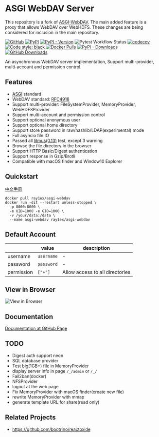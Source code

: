 # ASGI WebDAV Server

This repository is a fork of [ASGI-WebDAV](https://github.com/rexzhang/asgi-webdav).
The main added feature is a proxy that allows WebDAV over WebHDFS.
These changes are being considered for inclusion in the main repository.

[![GitHub](https://img.shields.io/github/license/pic-es/webdav-webhdfs-proxy)](https://github.com/pic-es/webdav-webhdfs-proxy/blob/main/LICENSE)
[![PyPI](https://img.shields.io/pypi/v/ASGIWebDAV)](https://pypi.org/project/ASGIWebDAV)
[![PyPI - Version](https://img.shields.io/pypi/pyversions/ASGIWebDAV.svg)](https://pypi.org/project/ASGIWebDAV/)
![Pytest Workflow Status](https://github.com/pic-es/webdav-webhdfs-proxy/actions/workflows/check-pytest.yml/badge.svg)
[![codecov](https://codecov.io/gh/pic-es/webdav-webhdfs-proxy/branch/main/graph/badge.svg?token=6D961MCCWN)](https://codecov.io/gh/pic-es/webdav-webhdfs-proxy)
[![Code style: black](https://img.shields.io/badge/code%20style-black-000000.svg)](https://github.com/psf/black)
[![Docker Pulls](https://img.shields.io/docker/pulls/ray1ex/asgi-webdav)](https://hub.docker.com/r/ray1ex/asgi-webdav)
[![PyPI - Downloads](https://img.shields.io/pypi/dm/ASGIWebDAV)](https://pypi.org/project/ASGIWebDAV)
[![GitHub Downloads](https://img.shields.io/github/downloads/pic-es/webdav-webhdfs-proxy/total)](https://github.com/pic-es/webdav-webhdfs-proxy/releases)

An asynchronous WebDAV server implementation, Support multi-provider, multi-account and permission control.

## Features

- [ASGI](https://asgi.readthedocs.io) standard
- WebDAV standard: [RFC4918](https://www.ietf.org/rfc/rfc4918.txt)
- Support multi-provider: FileSystemProvider, MemoryProvider, WebHDFSProvider
- Support multi-account and permission control
- Support optional anonymous user
- Support optional home directory
- Support store password in raw/hashlib/LDAP(experimental) mode
- Full asyncio file IO
- Passed all [litmus(0.13)](http://www.webdav.org/neon/litmus) test, except 3 warning
- Browse the file directory in the browser
- Support HTTP Basic/Digest authentication
- Support response in Gzip/Brotli
- Compatible with macOS finder and Window10 Explorer

## Quickstart

[中文手册](https://pic-es.github.io/webdav-webhdfs-proxy/zh/)

```shell
docker pull ray1ex/asgi-webdav
docker run -dit --restart unless-stopped \
  -p 8000:8000 \
  -e UID=1000 -e GID=1000 \
  -v /your/data:/data \
  --name asgi-webdav ray1ex/asgi-webdav
```

## Default Account

|            | value      | description                     |
| ---------- | ---------- | ------------------------------- |
| username   | `username` | -                               |
| password   | `password` | -                               |
| permission | `["+"]`    | Allow access to all directories |

## View in Browser

![View in Browser](docs/web-dir-browser-screenshot.png)

## Documentation

[Documentation at GitHub Page](https://pic-es.github.io/webdav-webhdfs-proxy/)

## TODO

- Digest auth support neon
- SQL database provider
- Test big(1GB+) file in MemoryProvider
- display server info in page `/_/admin` or `/_/`
- Fail2ban(docker)
- NFSProvider
- logout at the web page
- Fix MemoryProvider with macOS finder(create new file)
- rewrite MemoryProvider with mmap
- generate template URL for share(read only)

## Related Projects

- <https://github.com/bootrino/reactoxide>
